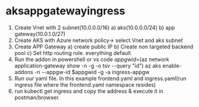 # aksappgatewayingress
1. Create Vnet with 2 subnet(10.0.0.0/16)
        a) aks(10.0.0.0/24)
        b) app gateway(10.0.1.0/27)
2. Create AKS with Azure network policy-> select Vnet and aks subnet
3. Create APP Gateway 
          a) create public IP
          b) Create non targeted backend pool
          c) Set http routing rule. everything default
4. Run the addon in powershell or vs code
          $appgwid=$(az network application-gateway show -n <app gateway name> -g <resource group> -o tsv --query "id")
          az aks enable-addons -n <Kubernetes cluster> --appgw-id $appgwid -g <resource group> -a ingress-appgw  
  5. Run our yaml file. In this example frontend.yaml and ingress.yaml(run ingress file where the frontend.yaml namespace resides)
  6. run kubectl get ingress and copy the address & execute it in postman/browser.
